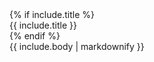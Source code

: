 <div class="card mb-3">
    {% if include.title %}
    <div class="card-header">{{ include.title }}</div>
    {% endif %}
    <div class="card-body fst-italic">
        {{ include.body | markdownify }}
    </div>
</div>
